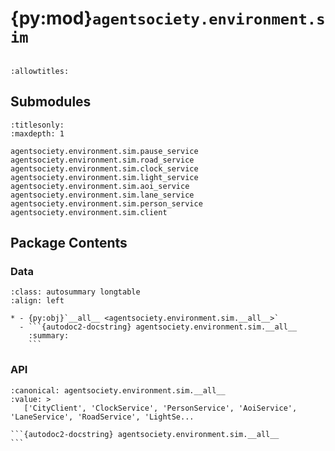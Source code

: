 # {py:mod}`agentsociety.environment.sim`

```{py:module} agentsociety.environment.sim
```

```{autodoc2-docstring} agentsociety.environment.sim
:allowtitles:
```

## Submodules

```{toctree}
:titlesonly:
:maxdepth: 1

agentsociety.environment.sim.pause_service
agentsociety.environment.sim.road_service
agentsociety.environment.sim.clock_service
agentsociety.environment.sim.light_service
agentsociety.environment.sim.aoi_service
agentsociety.environment.sim.lane_service
agentsociety.environment.sim.person_service
agentsociety.environment.sim.client
```

## Package Contents

### Data

````{list-table}
:class: autosummary longtable
:align: left

* - {py:obj}`__all__ <agentsociety.environment.sim.__all__>`
  - ```{autodoc2-docstring} agentsociety.environment.sim.__all__
    :summary:
    ```
````

### API

````{py:data} __all__
:canonical: agentsociety.environment.sim.__all__
:value: >
   ['CityClient', 'ClockService', 'PersonService', 'AoiService', 'LaneService', 'RoadService', 'LightSe...

```{autodoc2-docstring} agentsociety.environment.sim.__all__
```

````
